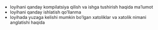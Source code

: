 - loyihani qanday kompilatsiya qilish va ishga tushirish haqida ma’lumot
- loyihani qanday ishlatish qo’llanma
- loyihada yuzaga kelishi mumkin bo’lgan xatoliklar va xatolik nimani anglatishi haqida